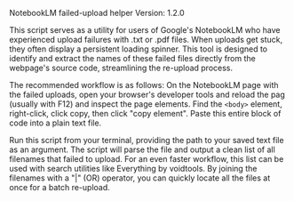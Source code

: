 
NotebookLM failed-upload helper
Version: 1.2.0

This script serves as a utility for users of Google's NotebookLM who have
experienced upload failures with .txt or .pdf files. When uploads get stuck,
they often display a persistent loading spinner. This tool is designed to
identify and extract the names of these failed files directly from the
webpage's source code, streamlining the re-upload process.

The recommended workflow is as follows: On the NotebookLM page with the failed
uploads, open your browser's developer tools and reload the pag (usually with F12)
and inspect the page elements. Find the `<body>` element, right-click, click copy, then 
click "copy element". Paste this entire block of code into a plain text file.

Run this script from your terminal, providing the path to your saved text file
as an argument. The script will parse the file and output a clean list of all
filenames that failed to upload. For an even faster workflow, this list can be
used with search utilities like Everything by voidtools. By joining the
filenames with a "|" (OR) operator, you can quickly locate all the files at
once for a batch re-upload. 

